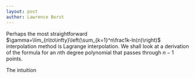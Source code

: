 ```yaml
---
layout: post
author: Lawrence Borst
---
```

Perhaps the most straightforward $\gamma=\lim_{n\to\infty}\left(\sum_{k=1}^n\frac1k-ln(n)\right)$ interpolation method is Lagrange interpolation. We shall look at
a derivation of the formula for an $n$th degree polynomial that passes through $n-1$ points.

The intuition 